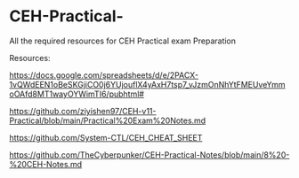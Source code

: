 # CEH-Practical-
All the required resources for CEH Practical exam Preparation


Resources:

https://docs.google.com/spreadsheets/d/e/2PACX-1vQWdEEN1oBeSKGjiCO0j6YUjouflX4yAxH7tsp7_vJzmOnNhYtFMEUveYmmoOAfd8MT1wayOYWimTI6/pubhtml#

https://github.com/ziyishen97/CEH-v11-Practical/blob/main/Practical%20Exam%20Notes.md

https://github.com/System-CTL/CEH_CHEAT_SHEET

https://github.com/TheCyberpunker/CEH-Practical-Notes/blob/main/8%20-%20CEH-Notes.md


